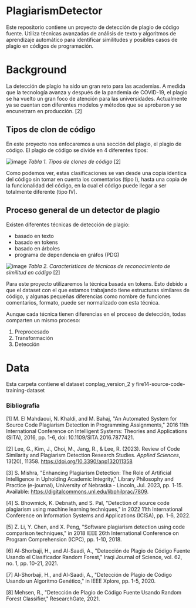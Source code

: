 # PlagiarismDetector
Este repositorio contiene un proyecto de detección de plagio de código fuente. Utiliza técnicas avanzadas de análisis de texto y algoritmos de aprendizaje automático para identificar similitudes y posibles casos de plagio en códigos de programación.

# Background
La detección de plagio ha sido un gran reto para las academias. A medida que la tecnología avanza y después de la pandemia de COVID-19, el plagio se ha vuelto un gran foco de atención para las universidades. Actualmente ya se cuentan con diferentes modelos y métodos que se aprobaron y se encunetrarn en producción. [2]

## Tipos de clon de código
En este proyecto nos enfocaremos a una sección del plagio, el plagio de código. El plagio de código se divide en 4 diferentes tipos:

![image](https://github.com/FlavioRr/PlagiarismDetector/assets/88801753/f2f901eb-e577-412d-b63f-d29446a3cb12)
*Tabla 1. Tipos de clones de código* [2]

Como podemos ver, estas clasificaciones se van desde una copia identica del código sin tomar en cuenta los comentarios (tipo I), hasta una copia de la funcionalidad del código, en la cual el código puede llegar a ser totalmente diferente (tipo IV).

## Proceso general de un detector de plagio

Existen diferentes técnicas de detección de plagio:

* basado en texto
* basado en tokens
* basado en árboles
* programa de dependencia en gráfos (PDG)

![image](https://github.com/FlavioRr/PlagiarismDetector/assets/88801753/a571a28e-2cf7-4176-ae48-503a43de0f39)
*Tabla 2. Características de técnicas de reconocimiento de similitud en código* [2]

Para este proyecto utilizaremos la técnica basada en tokens. Esto debido a que el dataset con el que estamos trabajando tiene estructuras similares de código, y algunas pequeñas diferencias como nombre de funciones comentarios, formato, puede ser normalizado con esta técnica.

Aunque cada técnica tienen diferencias en el proceso de detección, todas comparten un mismo proceso:

1. Preprocesado
2. Transformación
3. Detección



# Data 
Esta carpeta contiene el dataset conplag_version_2 y fire14-source-code-training-dataset


### Bibliografia
[1] M. El Mahdaoui, N. Khaldi, and M. Bahaj, "An Automated System for Source Code Plagiarism Detection in Programming Assignments," 2016 11th International Conference on Intelligent Systems: Theories and Applications (SITA), 2016, pp. 1-6, doi: 10.1109/SITA.2016.7877421.

[2] Lee, G., Kim, J., Choi, M., Jang, R., & Lee, R. (2023). Review of Code Similarity and Plagiarism Detection Research Studies. _Applied Sciences_, 13(20), 11358. https://doi.org/10.3390/app132011358

[3] S. Mishra, "Enhancing Plagiarism Detection: The Role of Artificial Intelligence in Upholding Academic Integrity," Library Philosophy and Practice (e-journal), University of Nebraska - Lincoln, Jul. 2023, pp. 1-15. Available: https://digitalcommons.unl.edu/libphilprac/7809.

[4] S. Bhowmick, K. Debnath, and S. Pal, "Detection of source code plagiarism using machine learning techniques," in 2022 11th International Conference on Information Systems and Applications (ICISA), pp. 1-6, 2022.

[5] Z. Li, Y. Chen, and X. Peng, "Software plagiarism detection using code comparison techniques," in 2018 IEEE 26th International Conference on Program Comprehension (ICPC), pp. 1-10, 2018.

[6] Al-Shorbaji, H., and Al-Saadi, A., "Detección de Plagio de Código Fuente Usando el Clasificador Random Forest," Iraqi Journal of Science, vol. 62, no. 1, pp. 10-21, 2021.

[7] Al-Shorbaji, H., and Al-Saadi, A., "Detección de Plagio de Código Usando un Algoritmo Genético," in IEEE Xplore, pp. 1-5, 2020.

[8] Mehsen, R., "Detección de Plagio de Código Fuente Usando Random Forest Classifier," ResearchGate, 2021.
